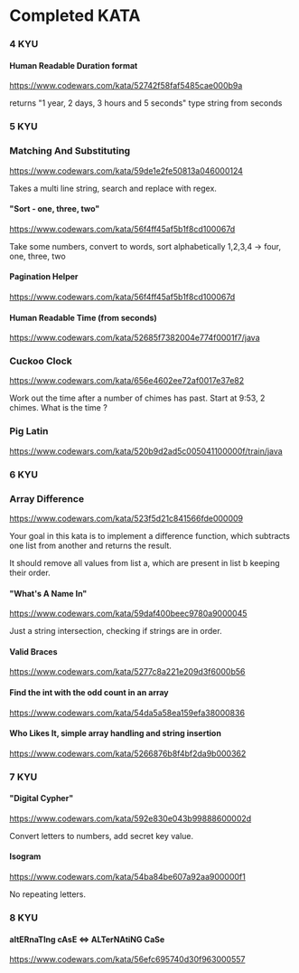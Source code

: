 # Completed KATA

### 4 KYU

#### Human Readable Duration format 
https://www.codewars.com/kata/52742f58faf5485cae000b9a

returns "1 year, 2 days, 3 hours and 5 seconds" type string from seconds


### 5 KYU

### Matching And Substituting
https://www.codewars.com/kata/59de1e2fe50813a046000124

Takes a multi line string, search and replace with regex.


#### "Sort - one, three, two"
https://www.codewars.com/kata/56f4ff45af5b1f8cd100067d

Take some numbers, convert to words, sort alphabetically 1,2,3,4 -> four, one, three, two

#### Pagination Helper
https://www.codewars.com/kata/56f4ff45af5b1f8cd100067d

#### Human Readable Time (from seconds)
https://www.codewars.com/kata/52685f7382004e774f0001f7/java

### Cuckoo Clock
https://www.codewars.com/kata/656e4602ee72af0017e37e82

Work out the time after a number of chimes has past. Start at 9:53, 2 chimes. What is the time ?

### Pig Latin
https://www.codewars.com/kata/520b9d2ad5c005041100000f/train/java

### 6 KYU 

### Array Difference
https://www.codewars.com/kata/523f5d21c841566fde000009

Your goal in this kata is to implement a difference function, which subtracts one list from another and returns the result.

It should remove all values from list a, which are present in list b keeping their order.


#### "What's A Name In"
https://www.codewars.com/kata/59daf400beec9780a9000045

Just a string intersection, checking if strings are in order.

#### Valid Braces
https://www.codewars.com/kata/5277c8a221e209d3f6000b56

#### Find the int with the odd count in an array
https://www.codewars.com/kata/54da5a58ea159efa38000836

#### Who Likes It, simple array handling and string insertion
https://www.codewars.com/kata/5266876b8f4bf2da9b000362

### 7 KYU

#### "Digital Cypher"
https://www.codewars.com/kata/592e830e043b99888600002d

Convert letters to numbers, add secret key value.

#### Isogram
https://www.codewars.com/kata/54ba84be607a92aa900000f1

No repeating letters.


### 8 KYU
#### altERnaTIng cAsE <=> ALTerNAtiNG CaSe
https://www.codewars.com/kata/56efc695740d30f963000557

